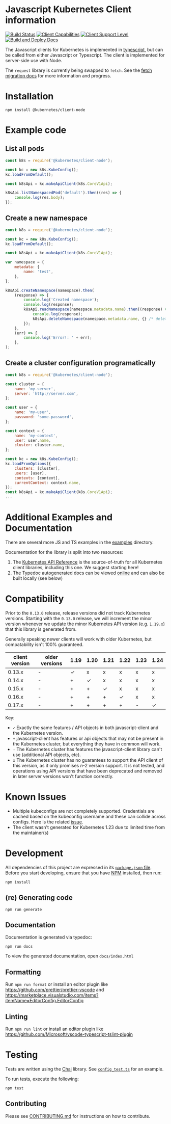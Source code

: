 # Javascript Kubernetes Client information

[![Build Status](https://github.com/kubernetes-client/javascript/workflows/Kubernetes%20Javascript%20Client%20-%20Validation/badge.svg)](https://github.com/kubernetes-client/javascript/actions)
[![Client Capabilities](https://img.shields.io/badge/Kubernetes%20client-Gold-blue.svg?style=flat&colorB=FFD700&colorA=306CE8)](http://bit.ly/kubernetes-client-capabilities-badge)
[![Client Support Level](https://img.shields.io/badge/kubernetes%20client-beta-green.svg?style=flat&colorA=306CE8)](http://bit.ly/kubernetes-client-support-badge)
[![Build and Deploy Docs](https://github.com/kubernetes-client/javascript/actions/workflows/deploy-docs.yml/badge.svg)](https://github.com/kubernetes-client/javascript/actions/workflows/deploy-docs.yml)

The Javascript clients for Kubernetes is implemented in
[typescript](https://typescriptlang.org), but can be called from either
Javascript or Typescript. The client is implemented for server-side use with Node.

The `request` library is currently being swapped to `fetch`. See the [fetch migration docs](./FETCH_MIGRATION.md) for more information and progress.

# Installation

```console
npm install @kubernetes/client-node
```

# Example code

## List all pods

```javascript
const k8s = require('@kubernetes/client-node');

const kc = new k8s.KubeConfig();
kc.loadFromDefault();

const k8sApi = kc.makeApiClient(k8s.CoreV1Api);

k8sApi.listNamespacedPod('default').then((res) => {
    console.log(res.body);
});
```

## Create a new namespace

```javascript
const k8s = require('@kubernetes/client-node');

const kc = new k8s.KubeConfig();
kc.loadFromDefault();

const k8sApi = kc.makeApiClient(k8s.CoreV1Api);

var namespace = {
    metadata: {
        name: 'test',
    },
};

k8sApi.createNamespace(namespace).then(
    (response) => {
        console.log('Created namespace');
        console.log(response);
        k8sApi.readNamespace(namespace.metadata.name).then((response) => {
            console.log(response);
            k8sApi.deleteNamespace(namespace.metadata.name, {} /* delete options */);
        });
    },
    (err) => {
        console.log('Error!: ' + err);
    },
);
```

## Create a cluster configuration programatically
```javascript
const k8s = require('@kubernetes/client-node');

const cluster = {
    name: 'my-server',
    server: 'http://server.com',
};

const user = {
    name: 'my-user',
    password: 'some-password',
};

const context = {
    name: 'my-context',
    user: user.name,
    cluster: cluster.name,
};

const kc = new k8s.KubeConfig();
kc.loadFromOptions({
    clusters: [cluster],
    users: [user],
    contexts: [context],
    currentContext: context.name,
});
const k8sApi = kc.makeApiClient(k8s.CoreV1Api);
...
```

# Additional Examples and Documentation

There are several more JS and TS examples in the [examples](https://github.com/kubernetes-client/javascript/tree/master/examples) directory.

Documentation for the library is split into two resources:

1. The [Kubernetes API Reference](https://kubernetes.io/docs/reference/) is the source-of-truth for all Kubernetes client libraries, including this one. We suggest starting here!
2. The Typedoc autogenerated docs can be viewed [online](https://kubernetes-client.github.io/javascript) and can also be built locally (see below)

# Compatibility

Prior to the `0.13.0` release, release versions did not track Kubernetes versions. Starting with the `0.13.0`
release, we will increment the minor version whenever we update the minor Kubernetes API version
(e.g. `1.19.x`) that this library is generated from.

Generally speaking newer clients will work with older Kubernetes, but compatability isn't 100% guaranteed.

| client version | older versions | 1.19 | 1.20 | 1.21 | 1.22 | 1.23 | 1.24 |
|----------------|----------------|------|------|------|------|-------|------|
|  0.13.x        |       -        |  ✓   |  x   |  x   |  x   |  x   |  x   |
|  0.14.x        |       -        |  +   |  ✓   |  x   |  x   |  x   |  x   |
|  0.15.x        |       -        |  +   |  +   |  ✓   |  x   |  x   |  x   |
|  0.16.x        |       -        |  +   |  +   |  +   |  ✓   |  x   |  x   |
|  0.17.x        |       -        |  +   |  +   |  +   |  +   |  -   |  ✓   |

Key:

* `✓` Exactly the same features / API objects in both javascript-client and the Kubernetes
  version.
* `+` javascript-client has features or api objects that may not be present in the
  Kubernetes cluster, but everything they have in common will work.
* `-` The Kubernetes cluster has features the javascript-client library can't use
  (additional API objects, etc).
* `x` The Kubernetes cluster has no guarantees to support the API client of
  this version, as it only promises _n_-2 version support. It is not tested,
  and operations using API versions that have been deprecated and removed in
  later server versions won't function correctly.

# Known Issues
* Multiple kubeconfigs are not completely supported.
  Credentials are cached based on the kubeconfig username and these can collide across configs.
  Here is the related [issue](https://github.com/kubernetes-client/javascript/issues/592).
* The client wasn't generated for Kubernetes 1.23 due to limited time from the maintainer(s)

# Development

All dependencies of this project are expressed in its
[`package.json` file](package.json). Before you start developing, ensure
that you have [NPM](https://www.npmjs.com/) installed, then run:

```console
npm install
```

## (re) Generating code

```console
npm run generate
```

## Documentation

Documentation is generated via typedoc:

```
npm run docs
```

To view the generated documentation, open `docs/index.html`

## Formatting

Run `npm run format` or install an editor plugin like https://github.com/prettier/prettier-vscode and https://marketplace.visualstudio.com/items?itemName=EditorConfig.EditorConfig

## Linting

Run `npm run lint` or install an editor plugin like https://github.com/Microsoft/vscode-typescript-tslint-plugin

# Testing

Tests are written using the [Chai](http://chaijs.com/) library. See
[`config_test.ts`](./src/config_test.ts) for an example.

To run tests, execute the following:

```console
npm test
```

## Contributing

Please see [CONTRIBUTING.md](CONTRIBUTING.md) for instructions on how to contribute.
